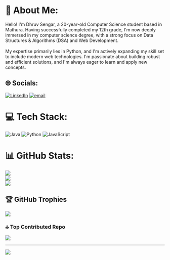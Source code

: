 # 💫 About Me:
Hello! I'm Dhruv Sengar, a 20-year-old Computer Science student based in Mathura. Having successfully completed my 12th grade, I'm now deeply immersed in my computer science degree, with a strong focus on Data Structures & Algorithms (DSA) and Web Development.<br><br>My expertise primarily lies in Python, and I'm actively expanding my skill set to include modern web technologies. I'm passionate about building robust and efficient solutions, and I'm always eager to learn and apply new concepts.<br>

## 🌐 Socials:
[![LinkedIn](https://img.shields.io/badge/LinkedIn-%230077B5.svg?logo=linkedin&logoColor=white)](https://www.linkedin.com/in/dhruv-sengar-b8370530b/) [![email](https://img.shields.io/badge/Email-D14836?logo=gmail&logoColor=white)](mailto:dhruvsengar453@gmail.com)

# 💻 Tech Stack:
![Java](https://img.shields.io/badge/java-%23ED8B00.svg?style=for-the-badge&logo=openjdk&logoColor=white) 
![Python](https://img.shields.io/badge/python-3670A0?style=for-the-badge&logo=python&logoColor=ffdd54) 
![JavaScript](https://img.shields.io/badge/javascript-%23323330.svg?style=for-the-badge&logo=javascript&logoColor=%23F7DF1E)

# 📊 GitHub Stats:
![](https://github-readme-stats.vercel.app/api?username=Dhruv-sengar&theme=dark&hide_border=false&include_all_commits=false&count_private=false)<br/>
![](https://nirzak-streak-stats.vercel.app/?user=Dhruv-sengar&theme=dark&hide_border=false)<br/>
![](https://github-readme-stats.vercel.app/api/top-langs/?username=Dhruv-sengar&theme=dark&hide_border=false&include_all_commits=false&count_private=false&layout=compact)

## 🏆 GitHub Trophies
![](https://github-profile-trophy.vercel.app/?username=Dhruv-sengar&theme=radical&no-frame=false&no-bg=false&margin-w=4)

### 🔝 Top Contributed Repo
![](https://github-contributor-stats.vercel.app/api?username=Dhruv-sengar&limit=5&theme=dark&combine_all_yearly_contributions=true)

---
[![](https://visitcount.itsvg.in/api?id=Dhruv-sengar&icon=0&color=0)](https://visitcount.itsvg.in)

<!-- Proudly created with GPRM ( https://gprm.itsvg.in ) -->
